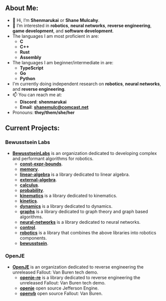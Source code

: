 ## About Me:

- 👋 Hi, I’m **Shenmarukai** or **Shane Mulcahy**.
- 👀 I’m interested in **robotics**, **neural networks**, **reverse engineering**, **game development**, and **software development**.
- The languages I am most proficient in are:
    - **C**
    - **C++**
    - **Rust**
    - **Assembly**
- The languages I am beginner/intermediate in are:
    - **TypeScript**
    - **Go**     
    - **Python**
- I'm currently doing independent research on **robotics**, **neural networks**, and **reverse engineering**.
- 📫 You can reach me at:
    - **Discord**: **shenmarukai**
    - **Email**: **shanemulc@comcast.net**
- Pronouns: **they/them/she/her**

## Current Projects:

### Bewusstsein Labs
- [**BewusstseinLabs**](https://github.com/BewusstseinLabs) is an organization dedicated to developing complex and performant algorithms for robotics.
    - [**const-expr-bounds**](https://github.com/BewusstseinLabs/const-expr-bounds).
    - [**memory**](https://github.com/BewusstseinLabs/memory).
    - [**linear-algebra**](https://github.com/BewusstseinLabs/linear-algebra) is a library dedicated to linear algebra.
    - [**external-algebra**](https://github.com/BewusstseinLabs/external-algebra).
    - [**calculus**](https://github.com/BewusstseinLabs/calculus).
    - [**probability**](https://github.com/BewusstseinLabs/probability).
    - [**kinematics**](https://github.com/BewusstseinLabs/kinematics) is a library dedicated to kinematics.
    - [**kinetics**](https://github.com/BewusstseinLabs/kinetics).
    - [**dynamics**](https://github.com/BewusstseinLabs/dynamics) is a library dedicated to dynamics.
    - [**graphs**](https://github.com/BewusstseinLabs/graphs) is a library dedicated to graph theory and graph based algorithms.
    - [**neural-networks**](https://github.com/BewusstseinLabs/neural-networks) is a library dedicated to neural networks.
    - [**control**](https://github.com/BewusstseinLabs/control).
    - [**robotics**](https://github.com/BewusstseinLabs/robotics) is a library that combines the above libraries into robotics components.
    - [**bewusstsein**](https://github.com/BewusstseinLabs/bewusstsein).

### OpenJE
- [**OpenJE**](https://github.com/OpenJE) is an organization dedicated to reverse engineering the unreleased Fallout: Van Buren tech demo.
    - [**openje-re**](https://github.com/OpenJE/openje-re) is a library dedicated to reverse engineering the unreleased Fallout: Van Buren tech demo.
    - [**openje**](https://github.com/OpenJE/openje) open source Jefferson Engine.
    - [**openvb**](https://github.com/OpenJE/openvb) open source Fallout: Van Buren.
